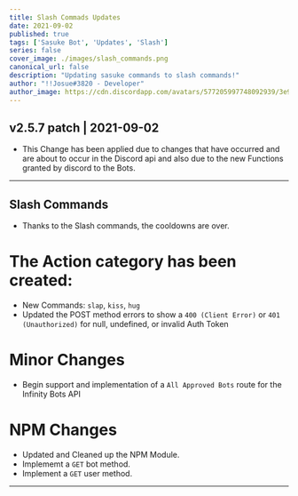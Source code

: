 ```yaml
---
title: Slash Commads Updates
date: 2021-09-02
published: true
tags: ['Sasuke Bot', 'Updates', 'Slash']
series: false
cover_image: ./images/slash_commands.png
canonical_url: false
description: "Updating sasuke commands to slash commands!"
author: "!!Josue#3820 - Developer"
author_image: https://cdn.discordapp.com/avatars/577205997748092939/3e90059aa304d5dbb6cfe05fcdbcea84.webp?size=1024
---
```


## v2.5.7 patch | 2021-09-02

- This Change has been applied due to changes that have occurred and are about to occur in the Discord api and also due to the new Functions granted by discord to the Bots.

---

## Slash Commands
- Thanks to the Slash commands, the cooldowns are over.

# The Action category has been created: 
- New Commands: `slap`, `kiss`, `hug`
- Updated the POST method errors to show a `400 (Client Error)` or `401 (Unauthorized)` for null, undefined, or invalid Auth Token

# Minor Changes
- Begin support and implementation of a `All Approved Bots` route for the Infinity Bots API

# NPM Changes
- Updated and Cleaned up the NPM Module.
- Implememt a `GET` bot method.
- Implement a `GET` user method.

---


